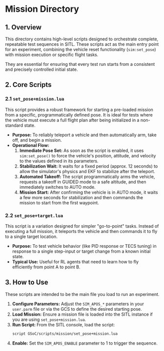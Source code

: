 # Mission Directory

## 1. Overview

This directory contains high-level scripts designed to orchestrate complete, repeatable test sequences in SITL. These scripts act as the main entry point for an experiment, combining the vehicle reset functionality (`sim:set_pose`) with mission execution or specific flight tasks.

They are essential for ensuring that every test run starts from a consistent and precisely controlled initial state.

## 2. Core Scripts

### 2.1 `set_pose+mission.lua`

This script provides a robust framework for starting a pre-loaded mission from a specific, programmatically defined pose. It is ideal for tests where the vehicle must execute a full flight plan after being initialized in a non-standard state.

* **Purpose:** To reliably teleport a vehicle and then automatically arm, take off, and begin a mission.
* **Operational Flow:**
    1.  **Immediate Pose Set:** As soon as the script is enabled, it uses `sim:set_pose()` to force the vehicle's position, attitude, and velocity to the values defined in its parameters.
    2.  **Stabilization Wait:** It waits for a fixed period (approx. 12 seconds) to allow the simulator's physics and EKF to stabilize after the teleport.
    3.  **Automated Takeoff:** The script programmatically arms the vehicle, requests a takeoff in GUIDED mode to a safe altitude, and then immediately switches to AUTO mode.
    4.  **Mission Start:** After confirming the vehicle is in AUTO mode, it waits a few more seconds for stabilization and then commands the mission to start from the first waypoint.

### 2.2 `set_pose+target.lua`

This script is a variation designed for simpler "go-to-point" tasks. Instead of executing a full mission, it teleports the vehicle and then commands it to fly to a single target location.

* **Purpose:** To test vehicle behavior (like PID response or TECS tuning) in response to a single step-input or target change from a known initial state.
* **Typical Use:** Useful for RL agents that need to learn how to fly efficiently from point A to point B.

## 3. How to Use

These scripts are intended to be the main file you load to run an experiment.

1.  **Configure Parameters:** Adjust the `SIM_APOS_*` parameters in your `user.parm` file or via the GCS to define the desired starting pose.
2.  **Load Mission:** Ensure a mission file is loaded into the SITL instance if you are using `set_pose+mission.lua`.
3.  **Run Script:** From the SITL console, load the script:
    ```bash
    script GSoC/scripts/mission/set_pose+mission.lua
    ```
4.  **Enable:** Set the `SIM_APOS_ENABLE` parameter to 1 to trigger the sequence.
